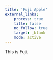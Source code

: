 ```yaml
---
title: 'Fuji Apple'
external_links:
    process: true
    title: false
    no_follow: true
    target: _blank
    mode: active
---
```


This is Fuji.